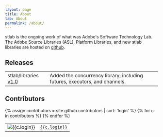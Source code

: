 ```yaml
---
layout: page
title: About
tab: About
permalink: /about/
---
```


stlab is the ongoing work of what was Adobe's Software Technology Lab. The Adobe Source Libraries (ASL), Platform Libraries, and new stlab libraries are hosted on [github](https://github.com/stlab).

<h2>Releases</h2>

<table class='definition-table'>
    <tr>
        <td class='decl'>
            stlab/libraries <a href='https://github.com/stlab/libraries/releases/tag/v1.0'>v1.0</a>
        </td>
        <td class='defn'>
            Added the concurrency library, including futures, executors, and channels.
        </td>
    </tr>
</table>

<h2>Contributors</h2>

<table class='contributors-table'>
{% assign contributors = site.github.contributors | sort: 'login' %}
{% for c in contributors %}
<tr>
    <td class='avatar'><img alt='{{c.login}}' src='{{c.avatar_url}}'/></td>
    <td class='name'><code><a href='{{c.html_url}}'>{{c.login}}</a></code></td>
</tr>
{% endfor %}
</table>
